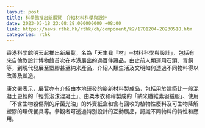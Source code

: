 ```yaml
---
layout: post
title: 科學館推出新展覽　介紹材料科學與設計
date: 2023-05-18 23:08:28.000000000 +08:00
link: https://news.rthk.hk/rthk/ch/component/k2/1701204-20230518.htm
categories: rthk
---
```


香港科學館明天起推出新展覽，名為「天生我『材』─材料科學與設計」，包括有來自倫敦設計博物館首次在本港展出的過百件藏品，由史前人類運用石頭、青銅等，到現代發展至塑膠甚至納米產品，介紹人類生活及文明如何透過不同物料得以改善及塑造。

康文署表示，展覽亦有介紹由本地研發的嶄新材料製成品，包括用於建築比一般混凝土更輕的「輕質泡沫混凝土」、由粟木衣和稈製成的「納米纖維素羽絨服」、使用「不含生物殺傷劑的斥菌光油」的外賣紙盒和含有回收的植物性廢料及可生物降解塑膠的環保餐具等。參觀者可透過特別設計的互動展品，認識不同物料的特性和應用。
